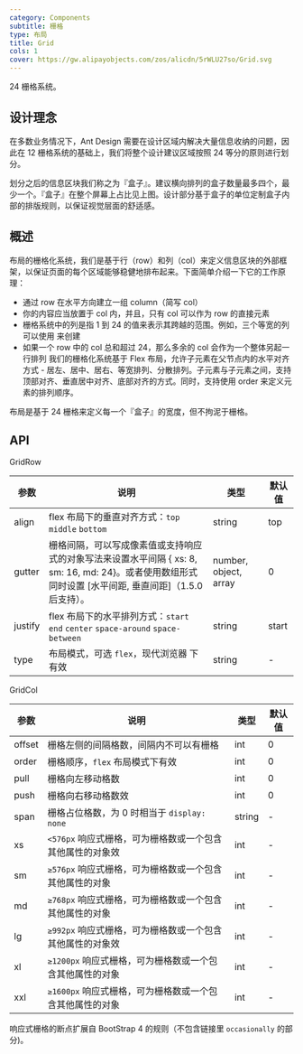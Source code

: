 ```yaml
---
category: Components
subtitle: 栅格
type: 布局
title: Grid
cols: 1
cover: https://gw.alipayobjects.com/zos/alicdn/5rWLU27so/Grid.svg
---
```


24 栅格系统。


## 设计理念 
在多数业务情况下，Ant Design 需要在设计区域内解决大量信息收纳的问题，因此在 12 栅格系统的基础上，我们将整个设计建议区域按照 24 等分的原则进行划分。

划分之后的信息区块我们称之为『盒子』。建议横向排列的盒子数量最多四个，最少一个。『盒子』在整个屏幕上占比见上图。设计部分基于盒子的单位定制盒子内部的排版规则，以保证视觉层面的舒适感。


## 概述 

布局的栅格化系统，我们是基于行（row）和列（col）来定义信息区块的外部框架，以保证页面的每个区域能够稳健地排布起来。下面简单介绍一下它的工作原理：
- 通过 row 在水平方向建立一组 column（简写 col）
- 你的内容应当放置于 col 内，并且，只有 col 可以作为 row 的直接元素
- 栅格系统中的列是指 1 到 24 的值来表示其跨越的范围。例如，三个等宽的列可以使用 <Col span={8} /> 来创建
- 如果一个 row 中的 col 总和超过 24，那么多余的 col 会作为一个整体另起一行排列
我们的栅格化系统基于 Flex 布局，允许子元素在父节点内的水平对齐方式 - 居左、居中、居右、等宽排列、分散排列。子元素与子元素之间，支持顶部对齐、垂直居中对齐、底部对齐的方式。同时，支持使用 order 来定义元素的排列顺序。

布局是基于 24 栅格来定义每一个『盒子』的宽度，但不拘泥于栅格。

## API

GridRow

| 参数             | 说明                                         | 类型          | 默认值    |
| ---------------- | -------------------------------------------- | ------------- | --------- |
| align | flex 布局下的垂直对齐方式：`top` `middle` `bottom` | string | top |
| gutter | 栅格间隔，可以写成像素值或支持响应式的对象写法来设置水平间隔 { xs: 8, sm: 16, md: 24}。或者使用数组形式同时设置 [水平间距, 垂直间距]（1.5.0 后支持）。 | number, object, array | 0 |
| justify | flex 布局下的水平排列方式：`start` `end` `center` `space-around` `space-between` | string | start |
| type | 布局模式，可选 `flex`，现代浏览器 下有效 | string | - |

GridCol

| 参数             | 说明                                         | 类型          | 默认值    |
| ---------------- | -------------------------------------------- | ------------- | --------- |
| offset | 栅格左侧的间隔格数，间隔内不可以有栅格 | int | 0 |
| order | 栅格顺序，`flex` 布局模式下有效 | int | 0 |
| pull | 栅格向左移动格数 | int | 0 |
| push | 栅格向右移动格数效 | int | 0 |
| span | 栅格占位格数，为 0 时相当于 `display: none` | string | - |
| xs | `<576px` 响应式栅格，可为栅格数或一个包含其他属性的对象效 | int | - |
| sm | `≥576px` 响应式栅格，可为栅格数或一个包含其他属性的对象 | int | - |
| md | `≥768px` 响应式栅格，可为栅格数或一个包含其他属性的对象| int | - |
| lg | `≥992px` 响应式栅格，可为栅格数或一个包含其他属性的对象效 | int | - |
| xl | `≥1200px` 响应式栅格，可为栅格数或一个包含其他属性的对象 | int | - |
| xxl | `≥1600px` 响应式栅格，可为栅格数或一个包含其他属性的对象 | int | - |

响应式栅格的断点扩展自 BootStrap 4 的规则（不包含链接里 `occasionally` 的部分)。


